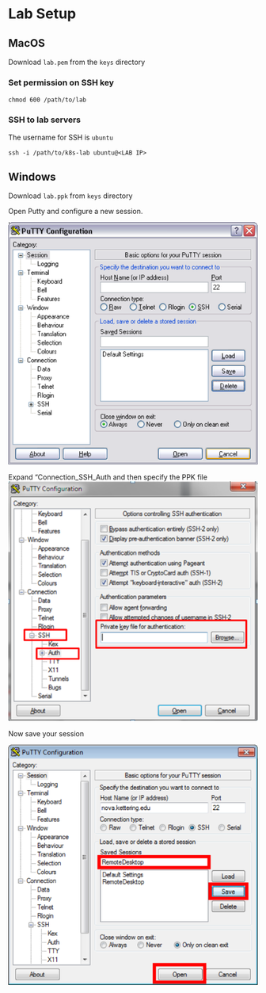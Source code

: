 # Lab Setup

## MacOS 
Download `lab.pem` from the `keys` directory

### Set permission on SSH key 
```
chmod 600 /path/to/lab
```

### SSH to lab servers 
The username for SSH is `ubuntu`
```
ssh -i /path/to/k8s-lab ubuntu@<LAB IP> 
```


## Windows 
Download `lab.ppk` from `keys` directory

Open Putty and configure a new session. 
  
![](index/C4EC1E64-175D-4C84-8C49-D938337FA35A%205.png)

Expand “Connection_SSH_Auth and then specify the PPK file 
![](index/6FFB137C-1AD8-48A1-97E6-F5F6DA4BC55B%205.png)

 Now save your session    

![](index/FD3BA694-FD69-4C86-8EAF-4D5FC813EABA%205.png)


